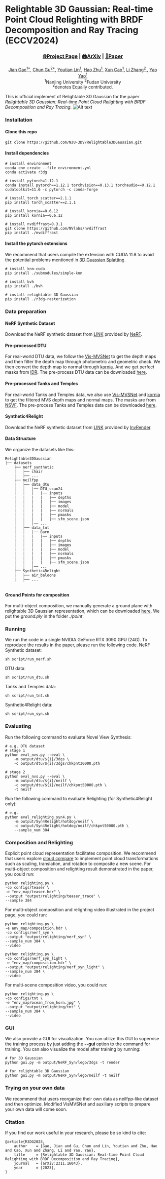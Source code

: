 # Relightable 3D Gaussian: Real-time Point Cloud Relighting with BRDF Decomposition and Ray Tracing (ECCV2024)

### <p align="center">[🌐Project Page](https://nju-3dv.github.io/projects/Relightable3DGaussian/) | [🖨️ArXiv](https://arxiv.org/abs/2311.16043) | [📰Paper](https://arxiv.org/pdf/2311.16043)</p>


<p align="center">
<a href="http://ygaojiany.github.io/" target="_blank">Jian Gao<sup>1*</sup></a>, <a href="https://sulvxiangxin.github.io/" target="_blank">Chun Gu<sup>2*</sup></a>, <a href="https://scholar.google.com/citations?user=VhhHLhIAAAAJ&hl=en" target="_blank">Youtian Lin<sup>1</sup></a>, <a href="http://zhuhao.cc/home/" target="_blank">Hao Zhu<sup>1</sup></a>, <a href="https://cite.nju.edu.cn/People/Faculty/20190621/i5054.html" target="_blank">Xun Cao<sup>1</sup></a>, <a href="https://lzrobots.github.io/" target="_blank">Li Zhang<sup>2<i class="fa fa-envelope"> </i></sup></a>, <a href="https://yoyo000.github.io/" target="_blank">Yao Yao<sup>1<i class="fa fa-envelope"> </i></sup></a></h5> <br><sup>1</sup>Nanjing University <sup>2</sup>Fudan University <br> *denotes Equally contributed.
</p>

This is official implement of Relightable 3D Gaussian for the paper *Relightable 3D Gaussian: Real-time Point Cloud Relighting with BRDF Decomposition and Ray Tracing*.
![Alt text](media/teaser.gif)


### Installation
#### Clone this repo
```shell
git clone https://github.com/NJU-3DV/Relightable3DGaussian.git
```
#### Install dependencies
```shell
# install environment
conda env create --file environment.yml
conda activate r3dg

# install pytorch=1.12.1
conda install pytorch==1.12.1 torchvision==0.13.1 torchaudio==0.12.1 cudatoolkit=11.6 -c pytorch -c conda-forge

# install torch_scatter==2.1.1
pip install torch_scatter==2.1.1

# install kornia==0.6.12
pip install kornia==0.6.12

# install nvdiffrast=0.3.1
git clone https://github.com/NVlabs/nvdiffrast
pip install ./nvdiffrast
```

#### Install the pytorch extensions
We recommend that users compile the extension with CUDA 11.8 to avoid the potential problems mentioned in [3D Guassian Splatting](https://github.com/graphdeco-inria/gaussian-splatting).

```shell
# install knn-cuda
pip install ./submodules/simple-knn

# install bvh
pip install ./bvh

# install relightable 3D Gaussian
pip install ./r3dg-rasterization
```
### Data preparation
#### NeRF Synthetic Dataset
Download the NeRF synthetic dataset from [LINK](https://drive.google.com/drive/folders/1JDdLGDruGNXWnM1eqY1FNL9PlStjaKWi?usp=drive_link) provided by [NeRF](https://github.com/bmild/nerf).

#### Pre-processed DTU
For real-world DTU data, we follow the [Vis-MVSNet](https://github.com/jzhangbs/Vis-MVSNet) to get the depth maps and then filter the depth map through photometric and geometric check. We then convert the depth map to normal through [kornia](https://kornia.readthedocs.io/en/latest/geometry.depth.html). And we get perfect masks from [IDR](https://github.com/lioryariv/idr). The pre-process DTU data can be downloaded [here](https://box.nju.edu.cn/f/987c7bcd7bb94cd1876d/?dl=1).  

#### Pre-processed Tanks and Temples
For real-world Tanks and Temples data, we also use [Vis-MVSNet](https://github.com/jzhangbs/Vis-MVSNet) and [kornia](https://kornia.readthedocs.io/en/latest/geometry.depth.html) to get the filtered MVS depth maps and normal maps. The masks are from [NSVF](https://github.com/facebookresearch/NSVF). The pre-process Tanks and Temples data can be downloaded [here](https://box.nju.edu.cn/f/73769e8bfa834889894b/?dl=1).  

#### Synthetic4Relight

Download the NeRF synthetic dataset from [LINK](https://drive.google.com/file/d/1wWWu7EaOxtVq8QNalgs6kDqsiAm7xsRh/view?usp=sharing) provided by [InvRender](https://github.com/zju3dv/InvRender).

#### Data Structure
We organize the datasets like this:
```
Relightable3DGaussian
├── datasets
    ├── nerf_synthetic
    |   ├── chair
    |   ├── ...
    ├── neilfpp
    |   ├── data_dtu
    │   │   │── DTU_scan24
    |   |   |   |── inputs
    |   |   |   |   |── depths
    |   |   |   |   |── images
    |   |   |   |   |── model
    |   |   |   |   |── normals
    |   |   |   |   |── pmasks
    |   |   |   |   |── sfm_scene.json
    │   │   │── ...
    |   ├── data_tnt
    │   │   │── Barn
    |   |   |   |── inputs
    |   |   |   |   |── depths
    |   |   |   |   |── images
    |   |   |   |   |── model
    |   |   |   |   |── normals
    |   |   |   |   |── pmasks
    |   |   |   |   |── sfm_scene.json
    │   │   │── ...
    ├── Synthetic4Relight
    |   ├── air_baloons
    |   ├── ...
    
```

#### Ground Points for composition
For multi-object composition, we manually generate a ground plane with relightable 3D Gaussian representation, which can be downloaded [here](https://box.nju.edu.cn/f/c51d9de245f04d0fb872/?dl=1). We put the *ground.ply* in the folder *./point*.

### Running
We run the code in a single NVIDIA GeForce RTX 3090 GPU (24G). To reproduce the results in the paper, please run the following code.
NeRF Synthetic dataset:
```
sh script/run_nerf.sh
```
DTU data:
```
sh script/run_dtu.sh
```
Tanks and Temples data: 
```
sh script/run_tnt.sh
```
Synthetic4Relight data: 
```
sh script/run_syn.sh
```

### Evaluating
Run the following command to evaluate Novel View Synthesis:
```
# e.g. DTU dataset
# stage 1
python eval_nvs.py --eval \
    -m output/dtu/${i}/3dgs \
    -c output/dtu/${i}/3dgs/chkpnt30000.pth

# stage 2
python eval_nvs.py --eval \
    -m output/dtu/${i}/neilf \
    -c output/dtu/${i}/neilf/chkpnt50000.pth \
    -t neilf
```
Run the following command to evaluate Relighting (for Synthetic4Relight only):
```
# e.g.
python eval_relighting_syn4.py \
    -m output/Syn4Relight/hotdog/neilf \
    -c output/Syn4Relight/hotdog/neilf/chkpnt50000.pth \
    --sample_num 384
```
### Composition and Relighting
Explicit point cloud representation facilitates composition. We recommend that users explore [cloud compare](https://www.cloudcompare.org/) to implement point cloud transformations such as scaling, translation, and rotation to composite a new scene.
For multi-object composition and relighting result demonstrated in the paper, you could run:
```
python relighting.py \
-co configs/teaser \
-e "env_map/teaser.hdr" \
--output "output/relighting/teaser_trace" \
--sample 384
```
For multi-object composition and relighting video illustrated in the project page, you could run:
```
python relighting.py \
-e env_map/composition.hdr \
-co configs/nerf_syn \
--output "output/relighting/nerf_syn" \
--sample_num 384 \
--video 

python relighting.py \
-co configs/nerf_syn_light \
-e "env_map/composition.hdr" \
--output "output/relighting/nerf_syn_light" \
--sample_num 384 \
--video 
```
For multi-scene composition video, you could run:
```
python relighting.py \
-co configs/tnt \
-e "env_map/ocean_from_horn.jpg" \
--output "output/relighting/tnt" \
--sample_num 384 \
--video
```
### GUI
We also provide a GUI for visualization. You can utilize this GUI to supervise the training process by just adding the **--gui** option to the command for training. You can also visualize the model after training by running:
```
# for 3D Gaussian
python gui.py -m output/NeRF_Syn/lego/3dgs -t render 

# for relightable 3D Gaussian
python gui.py -m output/NeRF_Syn/lego/neilf -t neilf
```
### Trying on your own data
We recommend that users reorganize their own data as neilfpp-like dataset and then optimize. Modified VisMVSNet and auxiliary scripts to prepare your own data will come soon.

### Citation
If you find our work useful in your research, please be so kind to cite:
```
@article{R3DG2023,
    author    = {Gao, Jian and Gu, Chun and Lin, Youtian and Zhu, Hao and Cao, Xun and Zhang, Li and Yao, Yao},
    title     = {Relightable 3D Gaussian: Real-time Point Cloud Relighting with BRDF Decomposition and Ray Tracing},
    journal   = {arXiv:2311.16043},
    year      = {2023},
}
```